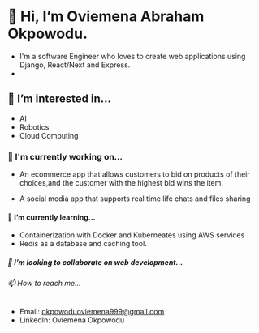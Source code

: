 # 👋 Hi, I’m Oviemena Abraham Okpowodu.
- I'm a software Engineer who loves to create web applications using Django, React/Next and  Express.
- 
## 👀 I’m interested in...

- AI
- Robotics
- Cloud Computing
  
### 🚀 I'm currently working on...

- An ecommerce app that allows customers to bid on products of their choices,and the customer with the highest bid wins the item.
  
- A social media app that supports real time life chats and files sharing
  
#### 🌱 I’m currently  learning...

- Containerization with Docker and Kuberneates using AWS services
- Redis as a database and caching tool.

##### 💞️ I’m looking to collaborate on web development...
  
###### 📫  How to reach me...

- Email: okpowoduoviemena999@gmail.com
- LinkedIn: Oviemena Okpowodu

<!---
Oviemena/Oviemena is a ✨ special ✨ repository because its `README.md` (this file) appears on your GitHub profile.
You can click the Preview link to take a look at your changes.
--->
